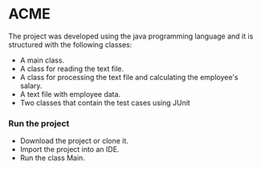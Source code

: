 # ACME

The project was developed using the java programming language and it is structured with the following classes:
- A main class.
- A class for reading the text file.
- A class for processing the text file and calculating the employee's salary.
- A text file with employee data.
- Two classes that contain the test cases using JUnit


### Run the project
- Download the project or clone it.
- Import the project into an IDE.
- Run the class Main.
